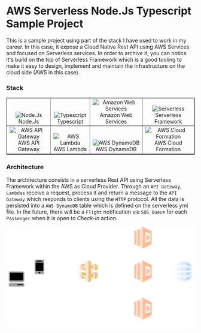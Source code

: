 # AWS Serverless Node.Js Typescript Sample Project

This is a sample project using part of the stack I have used to work in my career. In this case, it expose a Cloud Native Rest API using AWS Services and focused on Serverless services. In order to archive it, you can notice it's build on the top of Serverless Framework which is a good tooling to make it easy to design, implement and maintain the infrastructure on the cloud side (AWS in this case).

### Stack

<table align=center border=1 width=100%>
  <tr>
    <td align=center valign=bottom><img src="https://upload.wikimedia.org/wikipedia/commons/d/d9/Node.js_logo.svg" alt="Node.Js" width="150" height="auto" /><br/>Node.Js</td>
    <td align=center valign=bottom><img src="https://upload.wikimedia.org/wikipedia/commons/4/4c/Typescript_logo_2020.svg" alt="Typescript" width="150" height="auto" /><br/>Typescript</td>
    <td align=center valign=bottom><img src="https://upload.wikimedia.org/wikipedia/commons/9/93/Amazon_Web_Services_Logo.svg" alt="Amazon Web Services" width="150" height="auto" /><br/>Amazon Web Services</td>
    <td align=center valign=bottom><img src="https://user-images.githubusercontent.com/2752551/30405069-a7751fee-989e-11e7-9a58-f93f8e820bd1.png" alt="Serverless" width="150" height="auto" /><br/>Serverless Framework</td>
  </tr>
  <tr>
    <td align=center valign=bottom><img src="https://cdn.worldvectorlogo.com/logos/aws-api-gateway.svg" alt="AWS API Gateway" width="150" height="auto" /><br/>AWS API Gateway</td>
    <td align=center valign=bottom><img src="https://cdn.worldvectorlogo.com/logos/aws-lambda.svg" alt="AWS Lambda" width="150" height="auto" /><br/>AWS Lambda</td>
    <td align=center valign=bottom><img src="https://cdn.worldvectorlogo.com/logos/aws-dynamodb.svg" alt="AWS DynamoDB" width="150" height="auto" /><br/>AWS DynamoDB</td>
    <td align=center valign=bottom><img src="https://cdn.worldvectorlogo.com/logos/aws-cloudformation.svg" alt="AWS Cloud Formation" width="150" height="auto" /><br/>AWS Cloud Formation</td>    
  </tr>
</table>

### Architecture

The architecture consists in a serverless Rest API using Serverless Framework within the AWS as Cloud Provider. Through an `API Gateway`, `Lambdas` receive a request, process it and return a message to the `API Gateway` which responds to clients using the `HTTP` protocol. All the data is persisted into a `AWS DynamoDB` table which is defined on the serverless yml file. In the future, there will be a `Flight` notification via `SQS Queue` for each `Passenger` when it is open to _Check-in_ action.

<p align=center>
<img src="docs/diagram.svg" />
</p>

